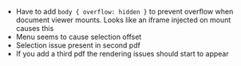 - Have to add `body { overflow: hidden }` to prevent overflow when document viewer mounts. Looks like an iframe injected on mount causes this
- Menu seems to cause selection offset
- Selection issue present in second pdf
- If you add a third pdf the rendering issues should start to appear
